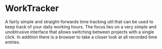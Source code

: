 # WorkTracker
A fairly simple and straight-forwards time tracking util that can be used to keep track of your daily working hours. The focus lies on a very simple and unobtrusive interface that allows switching between projects with a single click. In addition there is a browser to take a closer look at all recorded time entries.
